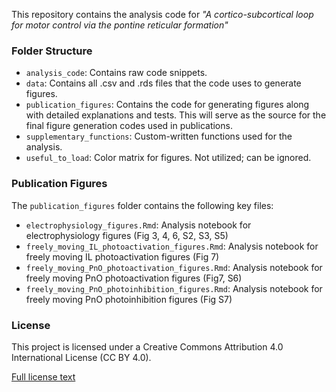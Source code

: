 This repository contains the analysis code for *"A cortico-subcortical loop for motor control via the pontine reticular formation"*

### Folder Structure

- `analysis_code`: Contains raw code snippets.
- `data`: Contains all .csv and .rds files that the code uses to generate figures.
- `publication_figures`: Contains the code for generating figures along with detailed explanations and tests. This will serve as the source for the final figure generation codes used in publications.
- `supplementary_functions`: Custom-written functions used for the analysis.
- `useful_to_load`: Color matrix for figures. Not utilized; can be ignored.

### Publication Figures

The `publication_figures` folder contains the following key files:

- `electrophysiology_figures.Rmd`: Analysis notebook for electrophysiology figures (Fig 3, 4, 6, S2, S3, S5)
- `freely_moving_IL_photoactivation_figures.Rmd`: Analysis notebook for freely moving IL photoactivation figures (Fig 7)
- `freely_moving_PnO_photoactivation_figures.Rmd`: Analysis notebook for freely moving PnO photoactivation figures (Fig7, S6)
- `freely_moving_PnO_photoinhibition_figures.Rmd`: Analysis notebook for freely moving PnO photoinhibition figures (Fig S7)

### License

This project is licensed under a Creative Commons Attribution 4.0 International License (CC BY 4.0). 

[Full license text](LICENSE.md)
